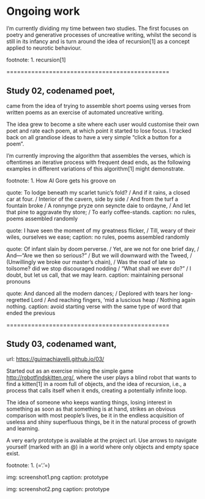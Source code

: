 # Ongoing work

I’m currently dividing my time between two studies. The first focuses on poetry and generative processes of uncreative writing, whilst the second is still in its infancy and is turn around the idea of recursion[1] as a concept applied to neurotic behaviour.

footnote: 1. recursion[1]

==============================================

## Study 02, codenamed poet,
came from the idea of trying to assemble short poems using verses from written poems as an exercise of automated uncreative writing. 

The idea grew to become a site where each user would customise their own poet and rate each poem, at which point it started to lose focus. I tracked back on all grandiose ideas to have a very simple “click a button for a poem”. 

I’m currently improving the algorithm that assembles the verses, which is oftentimes an iterative process with frequent dead ends, as the following examples in different variations of this algorithm[1] might demonstrate.

footnote: 1. How Al Gore gets his groove on

quote: To lodge beneath my scarlet tunic’s fold? / And if it rains, a closed car at four. / Interior of the cavern, side by side / And from the turf a fountain broke / A ronnynge pryze onn seyncte daie to ordayne, / And let that pine to aggravate thy store; / To early coffee-stands.
caption: no rules, poems assembled randomly

quote: I have seen the moment of my greatness flicker, / Till, weary of their wiles, ourselves we ease;
caption: no rules, poems assembled randomly

quote: Of infant slain by doom perverse. / Yet, are we not for one brief day, / And—“Are we then so serious?” / But we will downward with the Tweed, / (Unwillingly we broke our master’s chain), / Was the road of late so toilsome? did we stop discouraged nodding / “What shall we ever do?” / I doubt, but let us call, that we may learn.
caption: maintaining personal pronouns

quote: And danced all the modern dances; / Deplored with tears her long-regretted Lord / And reaching fingers, ‘mid a luscious heap / Nothing again nothing. 
caption: avoid starting verse with the same type of word that ended the previous

==============================================

## Study 03, codenamed want,

url: https://guimachiavelli.github.io/03/

Started out as an exercise mixing the simple game http://robotfindskitten.org/, where the user plays a blind robot that wants to find a kitten[1] in a room full of objects, and the idea of recursion, i.e., a process that calls itself when it ends, creating a potentially infinite loop.

The idea of someone who keeps wanting things, losing interest in something as soon as that something is at hand, strikes an obvious comparison with most people’s lives, be it in the endless acquisition of useless and shiny superfluous things, be it in the natural process of growth and learning.

A very early prototype is available at the project url. Use arrows to navigate yourself (marked with an @) in a world where only objects and empty space exist.

footnote: 1. (=‘.’=)

img: screenshot1.png
caption: prototype

img: screenshot2.png
caption: prototype